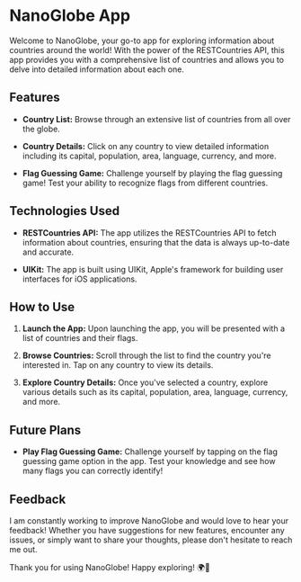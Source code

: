 # NanoGlobe App

Welcome to NanoGlobe, your go-to app for exploring information about countries around the world! With the power of the RESTCountries API, this app provides you with a comprehensive list of countries and allows you to delve into detailed information about each one.

## Features

- **Country List:** Browse through an extensive list of countries from all over the globe.

- **Country Details:** Click on any country to view detailed information including its capital, population, area, language, currency, and more.

- **Flag Guessing Game:** Challenge yourself by playing the flag guessing game! Test your ability to recognize flags from different countries.

## Technologies Used

- **RESTCountries API:** The app utilizes the RESTCountries API to fetch information about countries, ensuring that the data is always up-to-date and accurate.

- **UIKit:** The app is built using UIKit, Apple's framework for building user interfaces for iOS applications.

## How to Use

1. **Launch the App:** Upon launching the app, you will be presented with a list of countries and their flags.

2. **Browse Countries:** Scroll through the list to find the country you're interested in. Tap on any country to view its details.

3. **Explore Country Details:** Once you've selected a country, explore various details such as its capital, population, area, language, currency, and more.

## Future Plans

- **Play Flag Guessing Game:** Challenge yourself by tapping on the flag guessing game option in the app. Test your knowledge and see how many flags you can correctly identify!

## Feedback

I am constantly working to improve NanoGlobe and would love to hear your feedback! Whether you have suggestions for new features, encounter any issues, or simply want to share your thoughts, please don't hesitate to reach me out.

Thank you for using NanoGlobe! Happy exploring! 🌍🚩
